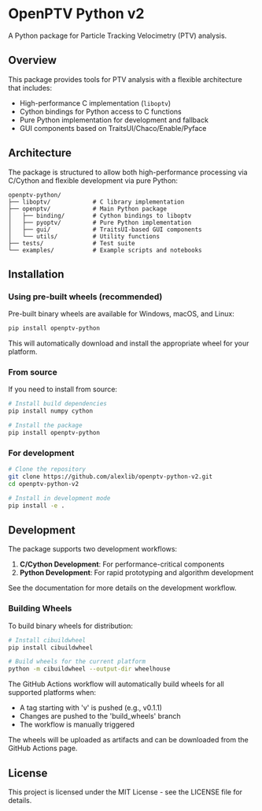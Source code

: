 # OpenPTV Python v2

A Python package for Particle Tracking Velocimetry (PTV) analysis.

## Overview

This package provides tools for PTV analysis with a flexible architecture that includes:

- High-performance C implementation (`liboptv`)
- Cython bindings for Python access to C functions
- Pure Python implementation for development and fallback
- GUI components based on TraitsUI/Chaco/Enable/Pyface

## Architecture

The package is structured to allow both high-performance processing via C/Cython and flexible development via pure Python:

```
openptv-python/
├── liboptv/            # C library implementation
├── openptv/            # Main Python package
│   ├── binding/        # Cython bindings to liboptv
│   ├── pyoptv/         # Pure Python implementation
│   ├── gui/            # TraitsUI-based GUI components
│   └── utils/          # Utility functions
├── tests/              # Test suite
└── examples/           # Example scripts and notebooks
```

## Installation

### Using pre-built wheels (recommended)

Pre-built binary wheels are available for Windows, macOS, and Linux:

```bash
pip install openptv-python
```

This will automatically download and install the appropriate wheel for your platform.

### From source

If you need to install from source:

```bash
# Install build dependencies
pip install numpy cython

# Install the package
pip install openptv-python
```

### For development

```bash
# Clone the repository
git clone https://github.com/alexlib/openptv-python-v2.git
cd openptv-python-v2

# Install in development mode
pip install -e .
```

## Development

The package supports two development workflows:

1. **C/Cython Development**: For performance-critical components
2. **Python Development**: For rapid prototyping and algorithm development

See the documentation for more details on the development workflow.

### Building Wheels

To build binary wheels for distribution:

```bash
# Install cibuildwheel
pip install cibuildwheel

# Build wheels for the current platform
python -m cibuildwheel --output-dir wheelhouse
```

The GitHub Actions workflow will automatically build wheels for all supported platforms when:
- A tag starting with 'v' is pushed (e.g., v0.1.1)
- Changes are pushed to the 'build_wheels' branch
- The workflow is manually triggered

The wheels will be uploaded as artifacts and can be downloaded from the GitHub Actions page.

## License

This project is licensed under the MIT License - see the LICENSE file for details.
